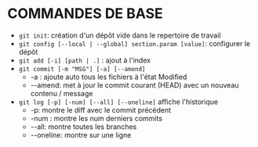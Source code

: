 # COMMANDES DE BASE


* `git init`: création d'un dépôt vide dans le repertoire de travail
* `git config [--local | --global] section.param [value]`: configurer le dépôt
* `git add [-i] [path | .]` : ajout à l'index
* `git commit [-m "MSG"] [-a] [--amend]`
   - -a : ajoute auto tous les fichiers à l'état Modified
   - --amend: met à jour le commit courant (HEAD) avec un nouveau contenu / message
* `git log [-p] [-num] [--all] [--oneline]` affiche l'historique
    - -p: montre le diff avec le commit précédent
	- -num : montre les num derniers commits
	- --all: montre toutes les branches
	- --oneline: montre sur une ligne
